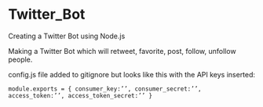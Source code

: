 # Twitter_Bot
Creating a Twitter Bot using Node.js


Making a Twitter Bot which will retweet, favorite, post, follow, unfollow people. 

config.js file added to gitignore but looks like this with the API keys inserted:

`module.exports = {
    consumer_key:’’,
    consumer_secret:’’,
    access_token:’’,
    access_token_secret:’’
    }`
    
